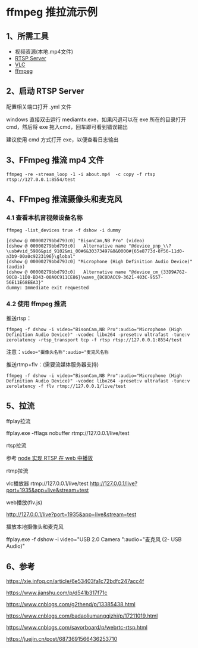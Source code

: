 # ffmpeg 推拉流示例

## 1、所需工具

- 视频资源(本地.mp4文件)
- [RTSP Server](https://github.com/aler9/mediamtx/releases)
- [VLC](https://www.videolan.org/vlc/)
- [ffmpeg](https://ffmpeg.org/download.html)

## 2、启动 RTSP Server

配置相关端口打开 .yml 文件

windows 直接双击运行 mediamtx.exe，如果闪退可以在 exe 所在的目录打开 cmd，然后将 exe 拖入cmd，回车即可看到错误输出

建议使用 cmd 方式打开 exe，以便查看日志输出

## 3、FFmpeg 推流 mp4 文件

`ffmpeg -re -stream_loop -1 -i about.mp4  -c copy -f rtsp rtsp://127.0.0.1:8554/test`

## 4、FFmpeg 推流摄像头和麦克风

### 4.1 查看本机音视频设备名称

`ffmpeg -list_devices true -f dshow -i dummy`

```
[dshow @ 00000279bbd793c0] "BisonCam,NB Pro" (video)
[dshow @ 00000279bbd793c0]   Alternative name "@device_pnp_\\?\usb#vid_5986&pid_9102&mi_00#6&30373497&0&0000#{65e8773d-8f56-11d0-a3b9-00a0c9223196}\global"
[dshow @ 00000279bbd793c0] "Microphone (High Definition Audio Device)" (audio)
[dshow @ 00000279bbd793c0]   Alternative name "@device_cm_{33D9A762-90C8-11D0-BD43-00A0C911CE86}\wave_{8C0DACC9-3621-403C-9557-56E11E68EEA3}"
dummy: Immediate exit requested
```


### 4.2 使用 ffmpeg 推流

推送rtsp：

`ffmpeg -f dshow -i video="BisonCam,NB Pro":audio="Microphone (High Definition Audio Device)" -vcodec libx264 -preset:v ultrafast -tune:v zerolatency -rtsp_transport tcp -f rtsp rtsp://127.0.0.1:8554/test`

注意：`video="摄像头名称":audio="麦克风名称`

推送rtmp+flv：(需要流媒体服务器支持)

`ffmpeg -f dshow -i video="BisonCam,NB Pro":audio="Microphone (High Definition Audio Device)" -vcodec libx264 -preset:v ultrafast -tune:v zerolatency -f flv rtmp://127.0.0.1/live/test`

## 5、拉流

ffplay拉流

ffplay.exe -fflags nobuffer rtmp://127.0.0.1/live/test

rtsp拉流

参考 [node 实现 RTSP 在 web 中播放](../../web/node/10-node%E5%AE%9E%E7%8E%B0rtsp%E5%9C%A8web%E4%B8%AD%E6%92%AD%E6%94%BE.md)

rtmp拉流

vlc播放器 rtmp://127.0.0.1/live/test http://127.0.0.1/live?port=1935&app=live&stream=test

web播放(flv.js)

http://127.0.0.1/live?port=1935&app=live&stream=test

播放本地摄像头和麦克风

ffplay.exe -f dshow -i video="USB 2.0 Camera ":audio="麦克风 (2- USB Audio)"

## 6、参考

https://xie.infoq.cn/article/6e53403fa1c72bdfc247acc4f

https://www.jianshu.com/p/d541b317f71c

https://www.cnblogs.com/g2thend/p/13385438.html

https://www.cnblogs.com/badaoliumangqizhi/p/17211019.html

https://www.cnblogs.com/savorboard/p/webrtc-rtsp.html

https://juejin.cn/post/6873691566436253710